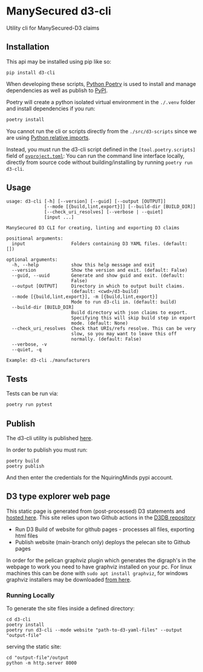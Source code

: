 # ManySecured d3-cli

Utility cli for ManySecured-D3 claims

## Installation

This api may be installed using pip like so:

```
pip install d3-cli
```

When developing these scripts, [Python Poetry](https://python-poetry.org/)
is used to install and manage dependencies as well as publish to [PyPI](https://pypi.org/).

Poetry will create a python isolated virtual environment in the `./.venv` folder and install dependencies if you run:

```bash
poetry install
```

You cannot run the cli or scripts directly from the `./src/d3-scripts` since we are using [Python relative imports](https://realpython.com/absolute-vs-relative-python-imports/#relative-imports).

Instead, you must run the d3-cli script defined in the `[tool.poetry.scripts]` field of [`pyproject.toml`](./pyproject.toml): You can run the command line interface locally, directly from source code without building/installing by running `poetry run d3-cli`.


## Usage

```console
usage: d3-cli [-h] [--version] [--guid] [--output [OUTPUT]]
              [--mode [{build,lint,export}]] [--build-dir [BUILD_DIR]]
              [--check_uri_resolves] [--verbose | --quiet]
              [input ...]

ManySecured D3 CLI for creating, linting and exporting D3 claims

positional arguments:
  input                 Folders containing D3 YAML files. (default: [])

optional arguments:
  -h, --help            show this help message and exit
  --version             Show the version and exit. (default: False)
  --guid, --uuid        Generate and show guid and exit. (default:
                        False)
  --output [OUTPUT]     Directory in which to output built claims.
                        (default: <cwd>/d3-build)
  --mode [{build,lint,export}], -m [{build,lint,export}]
                        Mode to run d3-cli in. (default: build)
  --build-dir [BUILD_DIR]
                        Build directory with json claims to export.
                        Specifying this will skip build step in export
                        mode. (default: None)
  --check_uri_resolves  Check that URIs/refs resolve. This can be very
                        slow, so you may want to leave this off
                        normally. (default: False)
  --verbose, -v
  --quiet, -q

Example: d3-cli ./manufacturers
```

## Tests

Tests can be run via:

```bash
poetry run pytest
```

## Publish

The d3-cli utility is published [here](https://pypi.org/project/d3-cli/).

In order to publish you must run:

```
poetry build
poetry publish
```

And then enter the credentials for the NquiringMinds pypi account.

## D3 type explorer web page

This static page is generated from (post-processed) D3 statements and [hosted here](https://techworkshub.github.io/ManySecured-D3DB/). This site relies upon two Github actions in the [D3DB repository](https://github.com/TechWorksHub/ManySecured-D3DB)
- Run D3 Build of website for github pages - processes all files, exporting html files
- Publish website (main-branch only) deploys the pelecan site to Github pages

In order for the pelican graphviz plugin which generates the digraph's in the webpage to work you need to have graphviz installed on your pc. For linux machines this can be done with `sudo apt install graphviz`, for windows graphviz installers may be downloaded [from here](https://graphviz.org/download/).


### Running Locally

To generate the site files inside a defined directory:
```
cd d3-cli
poetry install
poetry run d3-cli --mode website "path-to-d3-yaml-files" --output "output-file" 

```

serving the static site:
```
cd "output-file"/output
python -m http.server 8000
```